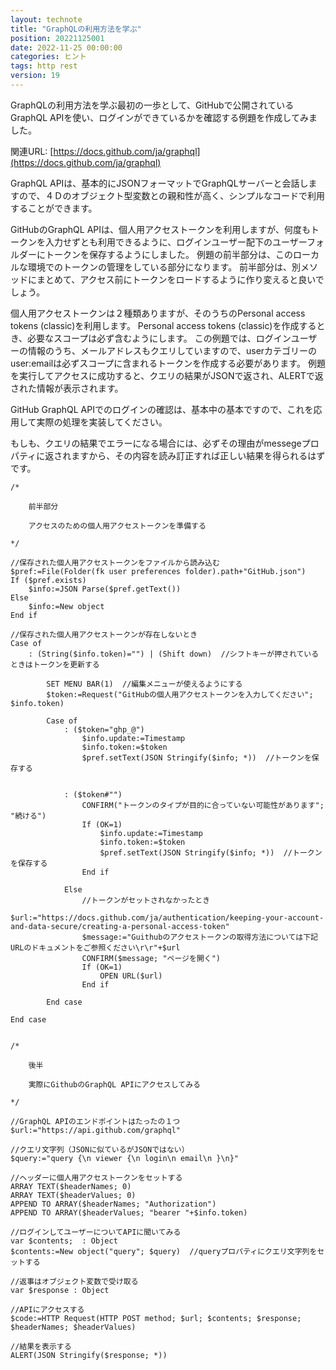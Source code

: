 ```yaml
---
layout: technote
title: "GraphQLの利用方法を学ぶ"
position: 20221125001
date: 2022-11-25 00:00:00
categories: ヒント
tags: http rest
version: 19
---
```


GraphQLの利用方法を学ぶ最初の一歩として、GitHubで公開されているGraphQL APIを使い、ログインができているかを確認する例題を作成してみました。

<!--more-->

関連URL: [https://docs.github.com/ja/graphql](https://docs.github.com/ja/graphql)

GraphQL APIは、基本的にJSONフォーマットでGraphQLサーバーと会話しますので、４Ｄのオブジェクト型変数との親和性が高く、シンプルなコードで利用することができます。

GitHubのGraphQL APIは、個人用アクセストークンを利用しますが、何度もトークンを入力せずとも利用できるように、ログインユーザー配下のユーザーフォルダーにトークンを保存するようにしました。
例題の前半部分は、このローカルな環境でのトークンの管理をしている部分になります。
前半部分は、別メソッドにまとめて、アクセス前にトークンをロードするように作り変えると良いでしょう。

個人用アクセストークンは２種類ありますが、そのうちのPersonal access tokens (classic)を利用します。
Personal access tokens (classic)を作成するとき、必要なスコープは必ず含むようにします。
この例題では、ログインユーザーの情報のうち、メールアドレスもクエリしていますので、userカテゴリーのuser:emailは必ずスコープに含まれるトークンを作成する必要があります。
例題を実行してアクセスに成功すると、クエリの結果がJSONで返され、ALERTで返された情報が表示されます。

GitHub GraphQL APIでのログインの確認は、基本中の基本ですので、これを応用して実際の処理を実装してください。

もしも、クエリの結果でエラーになる場合には、必ずその理由がmessegeプロパティに返されますから、その内容を読み訂正すれば正しい結果を得られるはずです。

```4D
/*
	
	前半部分
	
	アクセスのための個人用アクセストークンを準備する
	
*/

//保存された個人用アクセストークンをファイルから読み込む
$pref:=File(Folder(fk user preferences folder).path+"GitHub.json")
If ($pref.exists)
	$info:=JSON Parse($pref.getText())
Else 
	$info:=New object
End if 

//保存された個人用アクセストークンが存在しないとき
Case of 
	: (String($info.token)="") | (Shift down)  //シフトキーが押されているときはトークンを更新する
		
		SET MENU BAR(1)  //編集メニューが使えるようにする
		$token:=Request("GitHubの個人用アクセストークンを入力してください"; $info.token)
		
		Case of 
			: ($token="ghp_@")
				$info.update:=Timestamp
				$info.token:=$token
				$pref.setText(JSON Stringify($info; *))  //トークンを保存する
				
				
			: ($token#"")
				CONFIRM("トークンのタイプが目的に合っていない可能性があります"; "続ける")
				If (OK=1)
					$info.update:=Timestamp
					$info.token:=$token
					$pref.setText(JSON Stringify($info; *))  //トークンを保存する
				End if 
				
			Else 
				//トークンがセットされなかったとき
				$url:="https://docs.github.com/ja/authentication/keeping-your-account-and-data-secure/creating-a-personal-access-token"
				$message:="Guithubのアクセストークンの取得方法については下記URLのドキュメントをご参照ください\r\r"+$url
				CONFIRM($message; "ページを開く")
				If (OK=1)
					OPEN URL($url)
				End if 
				
		End case 
		
End case 


/*
	
	後半
	
	実際にGithubのGraphQL APIにアクセスしてみる
	
*/

//GraphQL APIのエンドポイントはたったの１つ
$url:="https://api.github.com/graphql"

//クエリ文字列（JSONに似ているがJSONではない）
$query:="query {\n viewer {\n login\n email\n }\n}"

//ヘッダーに個人用アクセストークンをセットする
ARRAY TEXT($headerNames; 0)
ARRAY TEXT($headerValues; 0)
APPEND TO ARRAY($headerNames; "Authorization")
APPEND TO ARRAY($headerValues; "bearer "+$info.token)

//ログインしてユーザーについてAPIに聞いてみる
var $contents;  : Object
$contents:=New object("query"; $query)  //queryプロパティにクエリ文字列をセットする

//返事はオブジェクト変数で受け取る
var $response : Object

//APIにアクセスする
$code:=HTTP Request(HTTP POST method; $url; $contents; $response; $headerNames; $headerValues)

//結果を表示する
ALERT(JSON Stringify($response; *))
```
